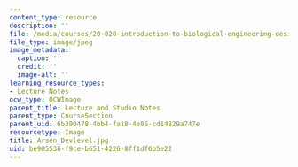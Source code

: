 ```yaml
---
content_type: resource
description: ''
file: /media/courses/20-020-introduction-to-biological-engineering-design-spring-2009/be905536f9ceb65142268ff1df6b5e22_Arsen_Devlevel.jpg
file_type: image/jpeg
image_metadata:
  caption: ''
  credit: ''
  image-alt: ''
learning_resource_types:
- Lecture Notes
ocw_type: OCWImage
parent_title: Lecture and Studio Notes
parent_type: CourseSection
parent_uid: 6b390478-4bb4-fa18-4e86-cd14829a747e
resourcetype: Image
title: Arsen_Devlevel.jpg
uid: be905536-f9ce-b651-4226-8ff1df6b5e22
---
```

